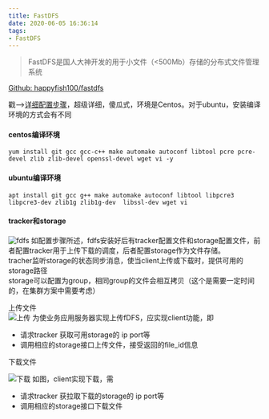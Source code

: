 ```yaml
---
title: FastDFS
date: 2020-06-05 16:36:14
tags:
- FastDFS
---
```

> FastDFS是国人大神开发的用于小文件（<500Mb）存储的分布式文件管理系统

[Github: happyfish100/fastdfs](https://github.com/happyfish100/fastdfs)

戳-->[详细配置步骤](https://github.com/happyfish100/fastdfs/wiki)，超级详细，傻瓜式，环境是Centos。对于ubuntu，安装编译环境的方式会有不同
#### centos编译环境
```
yum install git gcc gcc-c++ make automake autoconf libtool pcre pcre-devel zlib zlib-devel openssl-devel wget vi -y

```
#### ubuntu编译环境
```
apt install git gcc g++ make automake autoconf libtool libpcre3 libpcre3-dev zlib1g zlib1g-dev  libssl-dev wget vi
```
#### tracker和storage
![fdfs](https://i0.wp.com/tvax4.sinaimg.cn/large/a60edd42gy1gfip5ah0saj20f70dln0y.jpg)
如配置步骤所述，fdfs安装好后有tracker配置文件和storage配置文件，前者配置tracker用于上传下载的调度，后者配置storage作为文件存储。<br>
tracher监听storage的状态同步消息，使当client上传或下载时，提供可用的storage路径<br>
storage可以配置为group，相同group的文件会相互拷贝（这个是需要一定时间的，在集群方案中需要考虑）<br>

上传文件<br>
![上传](https://tva1.sinaimg.cn/large/a60edd42gy1gfirk6itslj20td0ey75n.jpg)
为使业务应用服务器实现上传fDFS，应实现client功能，即
+ 请求tracker 获取可用storage的 ip port等
+ 调用相应的storage接口上传文件，接受返回的file_id信息

下载文件<br>

![下载](https://i0.wp.com/tvax1.sinaimg.cn/large/a60edd42gy1gfirmkezk3j20mw0akjug.jpg)
如图，client实现下载，需
+ 请求tracker 获拉取下载的storage的 ip port等
+ 调用相应的storage接口下载文件